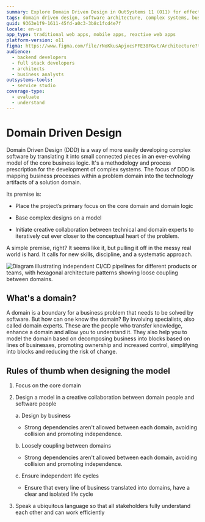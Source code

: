 ```yaml
---
summary: Explore Domain Driven Design in OutSystems 11 (O11) for effective complex software development.
tags: domain driven design, software architecture, complex systems, business processes, conceptual modelling
guid: 9363e1f9-1611-45fd-a0c3-3b8c1fcd4e7f
locale: en-us
app_type: traditional web apps, mobile apps, reactive web apps
platform-version: o11
figma: https://www.figma.com/file/rNoKkusApjxcsPFE38FGvt/Architecture?type=design&node-id=1344%3A722&mode=design&t=PRLoJ75Xb7DcRPoX-1
audience:
  - backend developers
  - full stack developers
  - architects
  - business analysts
outsystems-tools:
  - service studio
coverage-type:
  - evaluate
  - understand
---
```


# Domain Driven Design

Domain Driven Design (DDD) is a way of more easily developing complex software by translating it into small connected pieces in an ever-evolving model of the core business logic. It's a methodology and process prescription for the development of complex systems. The focus of DDD is mapping business processes within a problem domain into the technology artifacts of a solution domain.

Its premise is:

* Place the project’s primary focus on the core domain and domain logic

* Base complex designs on a model

* Initiate creative collaboration between technical and domain experts to iteratively cut ever closer to the conceptual heart of the problem.

A simple premise, right? It seems like it, but pulling it off in the messy real world is hard. It calls for new skills, discipline, and a systematic approach.

![Diagram illustrating independent CI/CD pipelines for different products or teams, with hexagonal architecture patterns showing loose coupling between domains.](images/outsystems_domain_driven_architecture_9.png "Domain Driven Design Architecture")

## What's a domain?

A domain is a boundary for a business problem that needs to be solved by software. But how can one know the domain? By involving specialists, also called domain experts. These are the people who transfer knowledge, enhance a domain and allow you to understand it. They also help you to model the domain based on decomposing business into blocks based on lines of businesses, promoting ownership and increased control, simplifying into blocks and reducing the risk of change.

## Rules of thumb when designing the model

1. Focus on the core domain

2. Design a model in a creative collaboration between domain people and software people

    a. Design by business

    - Strong dependencies aren't allowed between each domain, avoiding collision and promoting independence.

    b. Loosely coupling between domains

    - Strong dependencies aren't allowed between each domain, avoiding collision and promoting independence.

    c. Ensure independent life cycles

    - Ensure that every line of business translated into domains, have a clear and isolated life cycle 


3. Speak a ubiquitous language so that all stakeholders fully understand each other and can work efficiently
